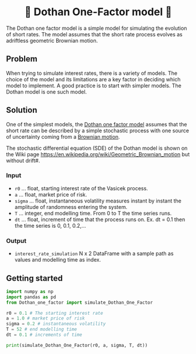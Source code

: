 
<h1 align="center" style="border-botom: none">
  <b>
    🐍 Dothan One-Factor model 🐍     
  </b>
</h1>

The Dothan one factor model is a simple model for simulating the evolution of short rates. The model assumes that the short rate process evolves as adriftless geometric Brownian motion. 

## Problem

When trying to simulate interest rates, there is a variety of models. The choice of the model and its limitations are a key factor in deciding which model to implement. A good practice is to start with simpler models. The Dothan model is one such model.

## Solution

One of the simplest models, the [Dothan one factor model](https://quant.stackexchange.com/questions/16017/for-the-dothan-model-eqbt-infty) assumes that the short rate can be described by a simple stochastic process with one source of uncertainty coming from a [Brownian motion](https://en.wikipedia.org/wiki/Brownian_motion). 

The stochastic differential equation (SDE) of the Dothan model is shown on the Wiki page https://en.wikipedia.org/wiki/Geometric_Brownian_motion but without drift#.

### Input

  - `r0`    ... float, starting interest rate of the Vasicek process.
  - `a`     ... float, market price of risk.
  - `sigma` ... float, instantaneous volatility measures instant by instant the amplitude of randomness entering the system.
  - `T`     ... integer, end modelling time. From 0 to T the time series runs.
  - `dt`    ... float, increment of time that the process runs on. Ex. dt = 0.1 then the time series is 0, 0.1, 0.2,...

### Output

 - `interest_rate_simulation` N x 2 DataFrame with a sample path as values and modelling time as index.

## Getting started

```python
import numpy as np
import pandas as pd
from Dothan_one_factor import simulate_Dothan_One_Factor

r0 = 0.1 # The starting interest rate
a = 1.0 # market price of risk
sigma = 0.2 # instantaneous volatility
T = 52 # end modelling time
dt = 0.1 # increments of time

print(simulate_Dothan_One_Factor(r0, a, sigma, T, dt))
```

